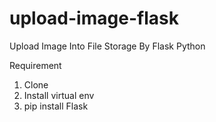 # upload-image-flask
Upload Image Into File Storage By Flask Python

Requirement

1. Clone
2. Install virtual env
3. pip install Flask
